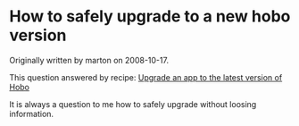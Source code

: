 # How to safely upgrade to a new hobo version

Originally written by marton on 2008-10-17.

This question answered by recipe: [Upgrade an app to the latest version of Hobo](/tutorials/5-upgrade-an-app-to-the-latest)

It is always a question to me how to safely upgrade without loosing information.
